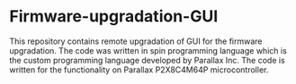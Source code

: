 # Firmware-upgradation-GUI
This repository contains remote upgradation of GUI for the firmware upgradation. The code was written in spin programming language which is the custom programming language developed by Parallax Inc. The code is written for the functionality on Parallax P2X8C4M64P microcontroller.
